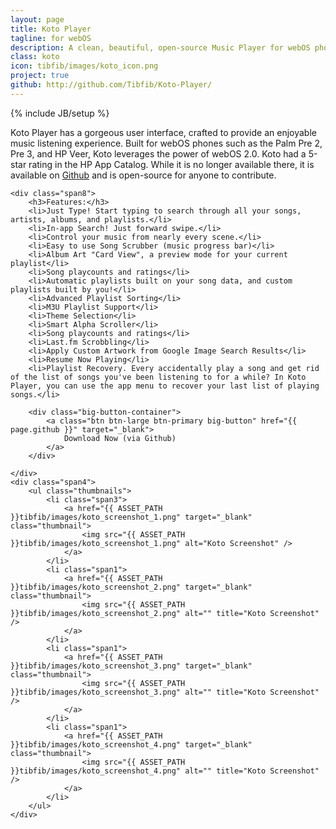 ```yaml
---
layout: page
title: Koto Player
tagline: for webOS
description: A clean, beautiful, open-source Music Player for webOS phones.
class: koto
icon: tibfib/images/koto_icon.png
project: true
github: http://github.com/Tibfib/Koto-Player/
---
```

{% include JB/setup %}

Koto Player has a gorgeous user interface, crafted to provide an enjoyable music listening experience. Built for webOS phones such as the Palm Pre 2, Pre 3, and HP Veer, Koto leverages the power of webOS 2.0. Koto had a 5-star rating in the HP App Catalog. While it is no longer available there, it is available on <a href="{{ page.github }}">Github</a> and is open-source for anyone to contribute.

<div class="row">

	<div class="span8">
		<h3>Features:</h3>
		<li>Just Type! Start typing to search through all your songs, artists, albums, and playlists.</li>
		<li>In-app Search! Just forward swipe.</li>
		<li>Control your music from nearly every scene.</li>
		<li>Easy to use Song Scrubber (music progress bar)</li>
		<li>Album Art "Card View", a preview mode for your current playlist</li>
		<li>Song playcounts and ratings</li>
		<li>Automatic playlists built on your song data, and custom playlists built by you!</li>
		<li>Advanced Playlist Sorting</li>
		<li>M3U Playlist Support</li>
		<li>Theme Selection</li>
		<li>Smart Alpha Scroller</li>
		<li>Song playcounts and ratings</li>
		<li>Last.fm Scrobbling</li>
		<li>Apply Custom Artwork from Google Image Search Results</li>
		<li>Resume Now Playing</li>
		<li>Playlist Recovery. Every accidentally play a song and get rid of the list of songs you've been listening to for a while? In Koto Player, you can use the app menu to recover your last list of playing songs.</li>
		
		<div class="big-button-container">		
			<a class="btn btn-large btn-primary big-button" href="{{ page.github }}" target="_blank">
				Download Now (via Github)
			</a>
		</div>
			
	</div>
	<div class="span4">
		<ul class="thumbnails">
			<li class="span3">
				<a href="{{ ASSET_PATH }}tibfib/images/koto_screenshot_1.png" target="_blank" class="thumbnail">
					<img src="{{ ASSET_PATH }}tibfib/images/koto_screenshot_1.png" alt="Koto Screenshot" />
			    </a>
		    </li>
			<li class="span1">
		    	<a href="{{ ASSET_PATH }}tibfib/images/koto_screenshot_2.png" target="_blank" class="thumbnail">
		    		<img src="{{ ASSET_PATH }}tibfib/images/koto_screenshot_2.png" alt="" title="Koto Screenshot" />
		    	</a>
			</li>
			<li class="span1">
		    	<a href="{{ ASSET_PATH }}tibfib/images/koto_screenshot_3.png" target="_blank" class="thumbnail">
		    		<img src="{{ ASSET_PATH }}tibfib/images/koto_screenshot_3.png" alt="" title="Koto Screenshot" />
		    	</a>
			</li>
			<li class="span1">
		    	<a href="{{ ASSET_PATH }}tibfib/images/koto_screenshot_4.png" target="_blank" class="thumbnail">
		    		<img src="{{ ASSET_PATH }}tibfib/images/koto_screenshot_4.png" alt="" title="Koto Screenshot" />
		    	</a>
			</li>
		</ul>
	</div>
	

</div>



